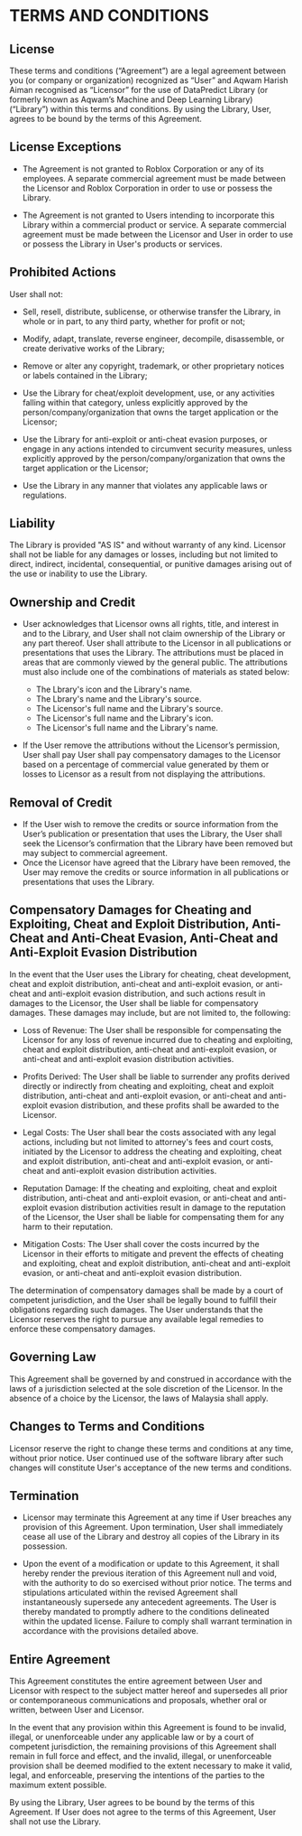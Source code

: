 # TERMS AND CONDITIONS

## License
These terms and conditions (“Agreement”) are a legal agreement between you (or company or organization) recognized as “User” and Aqwam Harish Aiman recognised as “Licensor” for the use of DataPredict Library (or formerly known as Aqwam’s Machine and Deep Learning Library) (“Library”) within this terms and conditions. By using the Library, User, agrees to be bound by the terms of this Agreement.

## License Exceptions

* The Agreement is not granted to Roblox Corporation or any of its employees. A separate commercial agreement must be made between the Licensor and Roblox Corporation in order to use or possess the Library.

* The Agreement is not granted to Users intending to incorporate this Library within a commercial product or service. A separate commercial agreement must be made between the Licensor and User in order to use or possess the Library in User's products or services.

## Prohibited Actions
User shall not:
* Sell, resell, distribute, sublicense, or otherwise transfer the Library, in whole or in part, to any third party, whether for profit or not;

* Modify, adapt, translate, reverse engineer, decompile, disassemble, or create derivative works of the Library;

* Remove or alter any copyright, trademark, or other proprietary notices or labels contained in the Library;

* Use the Library for cheat/exploit development, use, or any activities falling within that category, unless explicitly approved by the person/company/organization that owns the target application or the Licensor;

* Use the Library for anti-exploit or anti-cheat evasion purposes, or engage in any actions intended to circumvent security measures, unless explicitly approved by the person/company/organization that owns the target application or the Licensor;

* Use the Library in any manner that violates any applicable laws or regulations.

## Liability
The Library is provided "AS IS" and without warranty of any kind. Licensor shall not be liable for any damages or losses, including but not limited to direct, indirect, incidental, consequential, or punitive damages arising out of the use or inability to use the Library.

## Ownership and Credit
* User acknowledges that Licensor owns all rights, title, and interest in and to the Library, and User shall not claim ownership of the Library or any part thereof. User shall attribute to the Licensor in all publications or presentations that uses the Library. The attributions must be placed in areas that are commonly viewed by the general public. The attributions must also include one of the combinations of materials as stated below:
  
  * The Lbrary's icon and the Library's name.
  * The Lbrary's name and the Library's source.
  * The Licensor's full name and the Library's source.
  * The Licensor's full name and the Library's icon.
  * The Licensor's full name and the Library's name.
    
* If the User remove the attributions without the Licensor’s permission, User shall pay User shall pay compensatory damages to the Licensor based on a percentage of commercial value generated by them or losses to Licensor as a result from not displaying the attributions.

## Removal of Credit
* If the User wish to remove the credits or source information from the User’s publication or presentation that uses the Library, the User shall seek the Licensor’s confirmation that the Library have been removed but may subject to commercial agreement.
* Once the Licensor have agreed that the Library have been removed, the User may remove the credits or source information in all publications or presentations that uses the Library.

## Compensatory Damages for Cheating and Exploiting, Cheat and Exploit Distribution, Anti-Cheat and Anti-Cheat Evasion, Anti-Cheat and Anti-Exploit Evasion Distribution

In the event that the User uses the Library for cheating, cheat development, cheat and exploit distribution, anti-cheat and anti-exploit evasion, or anti-cheat and anti-exploit evasion distribution, and such actions result in damages to the Licensor, the User shall be liable for compensatory damages. These damages may include, but are not limited to, the following:

* Loss of Revenue: The User shall be responsible for compensating the Licensor for any loss of revenue incurred due to cheating and exploiting, cheat and exploit distribution, anti-cheat and anti-exploit evasion, or anti-cheat and anti-exploit evasion distribution activities.

* Profits Derived: The User shall be liable to surrender any profits derived directly or indirectly from cheating and exploiting, cheat and exploit distribution, anti-cheat and anti-exploit evasion, or anti-cheat and anti-exploit evasion distribution, and these profits shall be awarded to the Licensor.

* Legal Costs: The User shall bear the costs associated with any legal actions, including but not limited to attorney's fees and court costs, initiated by the Licensor to address the cheating and exploiting, cheat and exploit distribution, anti-cheat and anti-exploit evasion, or anti-cheat and anti-exploit evasion distribution activities.

* Reputation Damage: If the cheating and exploiting, cheat and exploit distribution, anti-cheat and anti-exploit evasion, or anti-cheat and anti-exploit evasion distribution activities result in damage to the reputation of the Licensor, the User shall be liable for compensating them for any harm to their reputation.

* Mitigation Costs: The User shall cover the costs incurred by the Licensor in their efforts to mitigate and prevent the effects of cheating and exploiting, cheat and exploit distribution, anti-cheat and anti-exploit evasion, or anti-cheat and anti-exploit evasion distribution.

The determination of compensatory damages shall be made by a court of competent jurisdiction, and the User shall be legally bound to fulfill their obligations regarding such damages. The User understands that the Licensor reserves the right to pursue any available legal remedies to enforce these compensatory damages.

## Governing Law
This Agreement shall be governed by and construed in accordance with the laws of a jurisdiction selected at the sole discretion of the Licensor. In the absence of a choice by the Licensor, the laws of Malaysia shall apply.

## Changes to Terms and Conditions
Licensor reserve the right to change these terms and conditions at any time, without prior notice. User continued use of the software library after such changes will constitute User's acceptance of the new terms and conditions.

## Termination
* Licensor may terminate this Agreement at any time if User breaches any provision of this Agreement. Upon termination, User shall immediately cease all use of the Library and destroy all copies of the Library in its possession.

* Upon the event of a modification or update to this Agreement, it shall hereby render the previous iteration of this Agreement null and void, with the authority to do so exercised without prior notice. The terms and stipulations articulated within the revised Agreement shall instantaneously supersede any antecedent agreements. The User is thereby mandated to promptly adhere to the conditions delineated within the updated license. Failure to comply shall warrant termination in accordance with the provisions detailed above.

## Entire Agreement
This Agreement constitutes the entire agreement between User and Licensor with respect to the subject matter hereof and supersedes all prior or contemporaneous communications and proposals, whether oral or written, between User and Licensor.

In the event that any provision within this Agreement is found to be invalid, illegal, or unenforceable under any applicable law or by a court of competent jurisdiction, the remaining provisions of this Agreement shall remain in full force and effect, and the invalid, illegal, or unenforceable provision shall be deemed modified to the extent necessary to make it valid, legal, and enforceable, preserving the intentions of the parties to the maximum extent possible.

By using the Library, User agrees to be bound by the terms of this Agreement. If User does not agree to the terms of this Agreement, User shall not use the Library.
